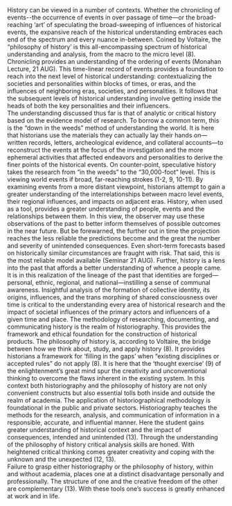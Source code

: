 History can be viewed in a number of contexts.  Whether the chronicling of events--the occurrence of events in over passage of time—or the broad-reaching ‘art’ of speculating the broad-sweeping of influences of historical events, the expansive reach of the historical understanding embraces each end of the spectrum and every nuance in-between. 
Coined by Voltaire, the “philosophy of history’ is this all-encompassing spectrum of historical understanding and analysis, from the macro to the micro level (8).
Chronicling provides an understanding of the ordering of events (Monahan Lecture, 21 AUG).  This time-linear record of events provides a foundation to reach into the next level of historical understanding: contextualizing the societies and personalities within blocks of times, or eras, and the influences of neighboring eras, societies, and personalities.  It follows that the subsequent levels of historical understanding involve getting inside the heads of both the key personalities and their influencers.  
The understanding discussed thus far is that of analytic or critical history based on the evidence model of research.  To borrow a common term, this is the “down in the weeds” method of understanding the world.  It is here that historians use the materials they can actually lay their hands on—written records, letters, archeological evidence, and collateral accounts—to reconstruct the events at the focus of the investigation and the more ephemeral activities that affected endeavors and personalities to derive the finer points of the historical events. 
On counter-point, speculative history takes the research from “in the weeds” to the “30,000-foot” level.  This is viewing world events if broad, far-reaching strokes (1-2, 9, 10-11).  By examining events from a more distant viewpoint, historians attempt to gain a greater understanding of the interrelationships between macro level events, their regional influences, and impacts on adjacent eras.
History, when used as a tool, provides a greater understanding of people, events and the relationships between them.  In this view, the observer may use these observations of the past to better inform themselves of possible outcomes in the near future.  But be forewarned, the further out in time the projection reaches the less reliable the predictions become and the great the number and severity of unintended consequences.  Even short-term forecasts based on historically similar circumstances are fraught with risk.  That said, this is the most reliable model available (Seminar 21 AUG).
Further, history is a lens into the past that affords a better understanding of whence a people came.  It is in this realization of the lineage of the past that identities are forged—personal, ethnic, regional, and national—instilling a sense of communal awareness.  Insightful analysis of the formation of collective identity, its origins, influences, and the trans morphing of shared consciousness over time is critical to the understanding every area of historical research and the impact of societal influences of the primary actors and influencers of a given time and place.
The methodology of researching, documenting, and communicating history is the realm of historiography.  This provides the framework and ethical foundation for the construction of historical products.
The philosophy of history is, according to Voltaire, the bridge between how we think about, study, and apply history (8).  It provides historians a framework for ‘filling in the gaps’ when “existing disciplines or accepted rules” do not apply (8).  It is here that the ‘thought exercise’ (9) of the enlightenment’s great mind spur the creativity and unconventional thinking to overcome the flaws inherent in the existing system.
In this context both historiography and the philosophy of history are not only convenient constructs but also essential tolls both inside and outside the realm of academia.  The application of historiographical methodology is foundational in the public and private sectors.  Historiography teaches the methods for the research, analysis, and communication of information in a responsible, accurate, and influential manner.  Here the student gains greater understanding of historical context and the impact of consequences, intended and unintended (13).
Through the understanding of the philosophy of history critical analysis skills are honed.  With heightened critical thinking comes greater creativity and coping with the unknown and the unexpected (12, 13).  
Failure to grasp either historiography or the philosophy of history, within and without academia, places one at a distinct disadvantage personally and professionally.  The structure of one and the creative freedom of the other are complementary (13).  With these tools one’s success is greatly enhanced at work and in life.  
